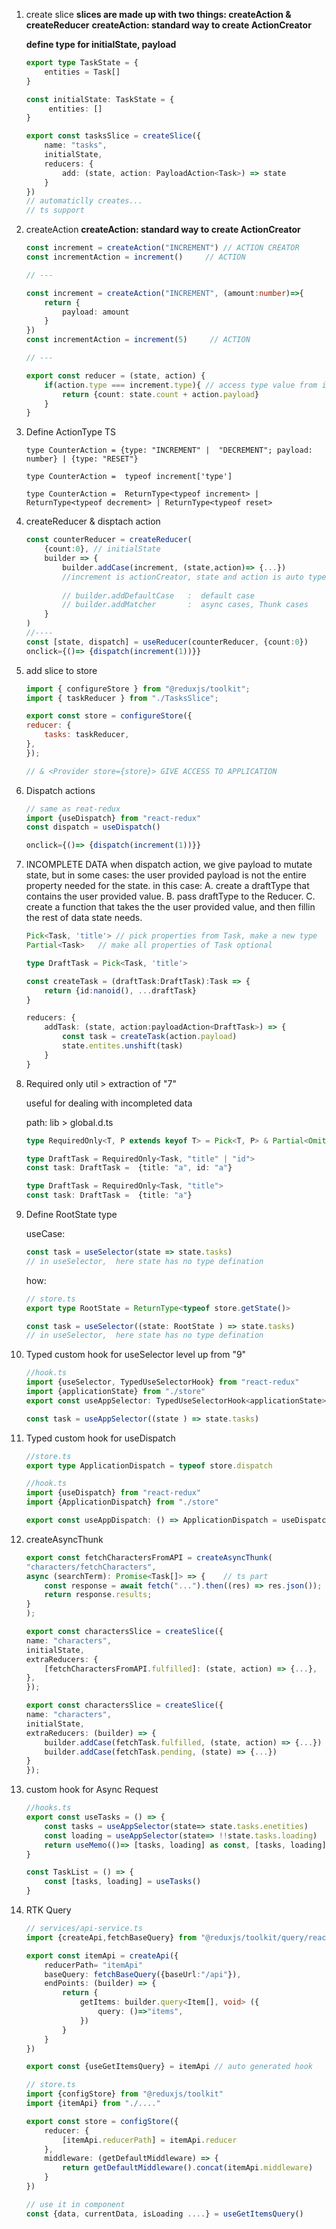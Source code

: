 1. create slice 
    **slices are made up with two things: createAction & createReducer**
    **createAction: standard way to create ActionCreator**

    **define type for initialState, payload**
    ```ts
    export type TaskState = {
        entities = Task[]
    }

    const initialState: TaskState = {
         entities: []
    }

    export const tasksSlice = createSlice({
        name: "tasks",
        initialState,
        reducers: {
            add: (state, action: PayloadAction<Task>) => state
        }
    })
    // automaticlly creates...
    // ts support 
    ```

2. createAction
    **createAction: standard way to create ActionCreator**

    ```ts
    const increment = createAction("INCREMENT") // ACTION CREATOR
    const incrementAction = increment()     // ACTION
    
    // ---
    
    const increment = createAction("INCREMENT", (amount:number)=>{
        return {
            payload: amount
        }
    }) 
    const incrementAction = increment(5)     // ACTION

    // ---

    export const reducer = (state, action) {
        if(action.type === increment.type){ // access type value from increment
            return {count: state.count + action.payload}
        }
    }
    ```

3. Define ActionType TS
    ```TS
    type CounterAction = {type: "INCREMENT" |  "DECREMENT"; payload: number} | {type: "RESET"}

    type CounterAction =  typeof increment['type']

    type CounterAction =  ReturnType<typeof increment> | ReturnType<typeof decrement> | ReturnType<typeof reset>

    ```

4. createReducer & disptach action

    ```ts 
    const counterReducer = createReducer(
        {count:0}, // initialState
        builder => {
            builder.addCase(increment, (state,action)=> {...}) 
            //increment is actionCreator, state and action is auto typed.
            
            // builder.addDefaultCase   :  default case 
            // builder.addMatcher       :  async cases, Thunk cases 
        }
    )
    //----
    const [state, dispatch] = useReducer(counterReducer, {count:0})
    onclick={()=> {dispatch(increment(1))}}
    ```

5. add slice to store 
    ```js 
    import { configureStore } from "@reduxjs/toolkit";
    import { taskReducer } from "./TasksSlice";

    export const store = configureStore({
    reducer: {
        tasks: taskReducer,
    },
    });

    // & <Provider store={store}> GIVE ACCESS TO APPLICATION 
    ```

6. Dispatch actions 
    ```ts
    // same as reat-redux
    import {useDispatch} from "react-redux" 
    const dispatch = useDispatch()

    onclick={()=> {dispatch(increment(1))}}
    ```

7. INCOMPLETE DATA 
    when dispatch action, we give payload to mutate state,
    but in some cases: 
    the user provided payload is not the entire property needed for the state. 
    in this case: 
    A. create a draftType that contains the user provided value. 
    B. pass draftType to the Reducer.
    C. create a function that takes the the user provided value, and then fillin the rest of data state needs. 

    ```ts
    Pick<Task, 'title'> // pick properties from Task, make a new type
    Partial<Task>   // make all properties of Task optional

    type DraftTask = Pick<Task, 'title'>

    const createTask = (draftTask:DraftTask):Task => {
        return {id:nanoid(), ...draftTask}
    }

    reducers: {
        addTask: (state, action:payloadAction<DraftTask>) => {
            const task = createTask(action.payload)
            state.entites.unshift(task)
        }
    }
    ```

8. Required only util > extraction of "7"
    
    useful for dealing with incompleted data 
    
    path: lib > global.d.ts
    ```ts
    type RequiredOnly<T, P extends keyof T> = Pick<T, P> & Partial<Omit<T,P>>

    type DraftTask = RequiredOnly<Task, "title" | "id">
    const task: DraftTask =  {title: "a", id: "a"}

    type DraftTask = RequiredOnly<Task, "title">
    const task: DraftTask =  {title: "a"}
    ```

9. Define RootState type 

    useCase:   

    ```ts
    const task = useSelector(state => state.tasks)
    // in useSelector,  here state has no type defination 
    ```
    how:
    ```ts
    // store.ts
    export type RootState = ReturnType<typeof store.getState()>
    ```

    ```ts
    const task = useSelector((state: RootState ) => state.tasks)
    // in useSelector,  here state has no type defination 
    ```

10. Typed custom hook for useSelector
    level up from "9"
    
    ```ts
    //hook.ts
    import {useSelector, TypedUseSelectorHook} from "react-redux"
    import {applicationState} from "./store"
    export const useAppSelector: TypedUseSelectorHook<applicationState> = useSelector
    ```

    ```ts
    const task = useAppSelector((state ) => state.tasks)
    ```

11. Typed custom hook for useDispatch

    ```ts
    //store.ts 
    export type ApplicationDispatch = typeof store.dispatch
    ```

     ```ts
    //hook.ts 
    import {useDispatch} from "react-redux"
    import {ApplicationDispatch} from "./store"

    export const useAppDispatch: () => ApplicationDispatch = useDispatch 
    ```

12. createAsyncThunk 

    ```js 
    export const fetchCharactersFromAPI = createAsyncThunk(
    "characters/fetchCharacters",
    async (searchTerm): Promise<Task[]> => {    // ts part 
        const response = await fetch("...").then((res) => res.json());
        return response.results;
    }
    );
    ```

    ```ts 
    export const charactersSlice = createSlice({
    name: "characters",
    initialState,
    extraReducers: {
        [fetchCharactersFromAPI.fulfilled]: (state, action) => {...},
    },
    });
    ```

    ```ts 
    export const charactersSlice = createSlice({
    name: "characters",
    initialState,
    extraReducers: (builder) => {
        builder.addCase(fetchTask.fulfilled, (state, action) => {...})
        builder.addCase(fetchTask.pending, (state) => {...})
    }
    });
    ```

13. custom hook for Async Request 
    ```ts 
    //hooks.ts
    export const useTasks = () => {
        const tasks = useAppSelector(state=> state.tasks.enetities)
        const loading = useAppSelector(state=> !!state.tasks.loading)
        return useMemo(()=> [tasks, loading] as const, [tasks, loading])
    } 
    ```
    ```ts 
    const TaskList = () => {
        const [tasks, loading] = useTasks()
    }
    ```

14. RTK Query

    ```ts 
    // services/api-service.ts
    import {createApi,fetchBaseQuery} from "@reduxjs/toolkit/query/react"

    export const itemApi = createApi({
        reducerPath= "itemApi"
        baseQuery: fetchBaseQuery({baseUrl:"/api"}),
        endPoints: (builder) => {
            return {
                getItems: builder.query<Item[], void> ({
                    query: ()=>"items",
                })
            }
        }
    })

    export const {useGetItemsQuery} = itemApi // auto generated hook
    ```

    ```ts 
    // store.ts 
    import {configStore} from "@reduxjs/toolkit"
    import {itemApi} from "./...."

    export const store = configStore({
        reducer: {
            [itemApi.reducerPath] = itemApi.reducer
        },
        middleware: (getDefaultMiddleware) => {
            return getDefaultMiddleware().concat(itemApi.middleware)
        }
    })
    ```

    ```ts
    // use it in component
    const {data, currentData, isLoading ....} = useGetItemsQuery()
    ```